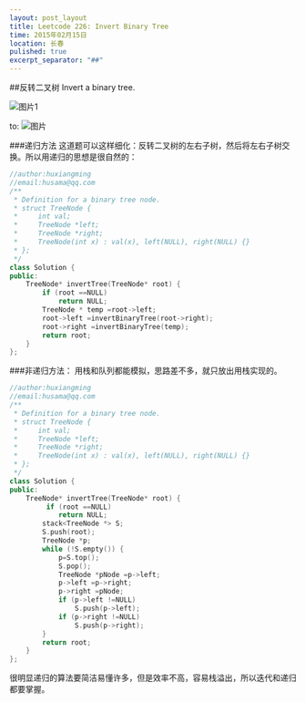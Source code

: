 ```yaml
---
layout: post_layout
title: Leetcode 226: Invert Binary Tree
time: 2015年02月15日
location: 长春
pulished: true
excerpt_separator: "##"
---
```


##反转二叉树
Invert a binary tree.

![图片1](http://7xlv11.com1.z0.glb.clouddn.com/20151021154733.png)


to:
![图片](http://7xlv11.com1.z0.glb.clouddn.com/20151021154752.png)

###递归方法
这道题可以这样细化：反转二叉树的左右子树，然后将左右子树交换。所以用递归的思想是很自然的：
```c++
//author:huxiangming
//email:husama@qq.com
/**
 * Definition for a binary tree node.
 * struct TreeNode {
 *     int val;
 *     TreeNode *left;
 *     TreeNode *right;
 *     TreeNode(int x) : val(x), left(NULL), right(NULL) {}
 * };
 */
class Solution {
public:
    TreeNode* invertTree(TreeNode* root) {
        if (root ==NULL)
            return NULL;
        TreeNode * temp =root->left;
        root->left =invertBinaryTree(root->right);
        root->right =invertBinaryTree(temp);
        return root;
    }
};
```

###非递归方法：
用栈和队列都能模拟，思路差不多，就只放出用栈实现的。
```c++
//author:huxiangming
//email:husama@qq.com
/**
 * Definition for a binary tree node.
 * struct TreeNode {
 *     int val;
 *     TreeNode *left;
 *     TreeNode *right;
 *     TreeNode(int x) : val(x), left(NULL), right(NULL) {}
 * };
 */
class Solution {
public:
    TreeNode* invertTree(TreeNode* root) {
         if (root ==NULL)
            return NULL;
        stack<TreeNode *> S;
        S.push(root);
        TreeNode *p;
        while (!S.empty()) {
            p=S.top();
            S.pop();
            TreeNode *pNode =p->left;
            p->left =p->right;
            p->right =pNode;
            if (p->left !=NULL)
                S.push(p->left);
            if (p->right !=NULL)
                S.push(p->right);
        }
        return root;
    }
};
```

很明显递归的算法要简洁易懂许多，但是效率不高，容易栈溢出，所以迭代和递归都要掌握。







